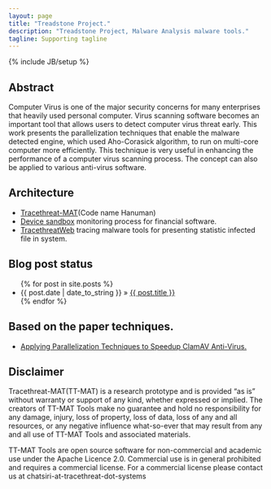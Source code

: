 ```yaml
---
layout: page
title: "Treadstone Project."
description: "Treadstone Project, Malware Analysis malware tools."
tagline: Supporting tagline
---
```

{% include JB/setup %}


## Abstract

Computer Virus is one of the major security concerns for many enterprises that heavily used personal computer. Virus scanning software becomes an important tool that allows users to detect computer virus threat early. This work presents the parallelization techniques that enable the malware detected engine, which used Aho-Corasick algorithm, to run on multi-core computer more efficiently. This technique is very useful in enhancing the performance of a computer virus scanning process. The concept can also be applied to various anti-virus software.


## Architecture

* [Tracethreat-MAT](https://github.com/treadstoneproject/tracethreat-mat)(Code name Hanuman)
* [Device sandbox](#) monitoring process for financial software.
* [TracethreatWeb](#) tracing malware tools for presenting statistic infected file in system.


## Blog post status

<ul class="posts">
  {% for post in site.posts %}
    <li><span>{{ post.date | date_to_string }}</span> &raquo; <a href="{{ BASE_PATH }}{{ post.url }}">{{ post.title }}</a></li>
  {% endfor %}
</ul>

## Based on the paper techniques.

* [Applying Parallelization Techniques to Speedup ClamAV Anti-Virus.](https://www.researchgate.net/publication/262820325_Applying_Parallelization_Techniques_to_Speedup_ClamAV_Anti-Virus)

## Disclaimer

Tracethreat-MAT(TT-MAT) is a research prototype and is provided “as is” without warranty or support of any kind, whether expressed or implied. The creators of TT-MAT Tools make no guarantee and hold no responsibility for any damage, injury, loss of property, loss of data, loss of any and all resources, or any negative influence what-so-ever that may result from any and all use of TT-MAT Tools and associated materials.

TT-MAT Tools are open source software for non-commercial and academic use under the Apache Licence 2.0. Commercial use is in general prohibited and requires a commercial license. For a commercial license please contact us at chatsiri-at-tracethreat-dot-systems
